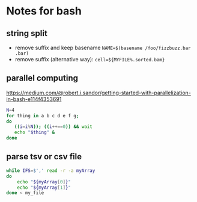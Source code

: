 # Notes for bash

## string split
* remove suffix and keep basename
  `NAME=$(basename /foo/fizzbuzz.bar .bar)`
* remove suffix (alternative way): `cell=${MYFILE%.sorted.bam}`


## parallel computing

https://medium.com/@robert.i.sandor/getting-started-with-parallelization-in-bash-e114f4353691

```bash
N=4
for thing in a b c d e f g; 
do 
   ((i=i%N)); ((i++==0)) && wait
   echo "$thing" &
done
```
## parse tsv or csv file

```bash
while IFS=$',' read -r -a myArray
do
    echo "${myArray[0]}"
    echo "${myArray[1]}"
done < my_file
```
